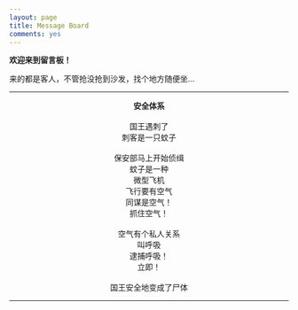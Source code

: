 ```yaml
---
layout: page
title: Message Board
comments: yes
---
```




 **欢迎来到留言板！**

 来的都是客人，不管抢没抢到沙发，找个地方随便坐...  

<hr>

<p>
<span style="display:block; text-align:center">
<strong>安全体系</strong>

<br/>
<br/>
国王遇刺了
<br/>
刺客是一只蚊子

<br/>
<br/>
保安部马上开始侦缉
<br/>
蚊子是一种
<br/>
微型飞机
<br/>
飞行要有空气
<br/>
同谋是空气！
<br/>
抓住空气！

<br/>
<br/>
空气有个私人关系
<br/>
叫呼吸
<br/>
逮捕呼吸！
<br/>
立即！

<br/>
<br/>
国王安全地变成了尸体

</span>
</p>
<hr>
